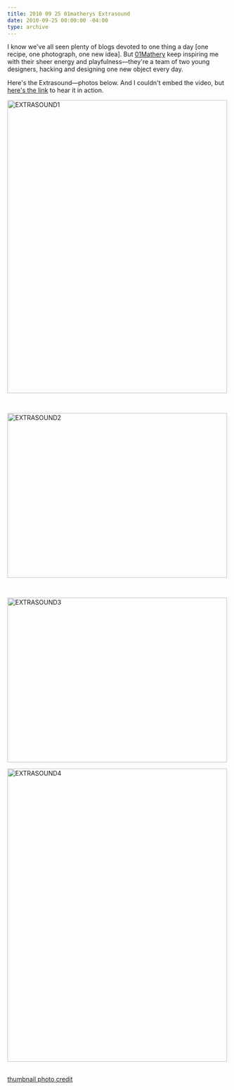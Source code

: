 ```yaml
---
title: 2010 09 25 01matherys Extrasound
date: 2010-09-25 00:00:00 -04:00
type: archive
---
```


<p>I know we've all seen plenty of blogs devoted to one thing a day [one recipe, one photograph, one new idea]. But <a href="http://01mathery.tumblr.com/">01Mathery</a> keep inspiring me with their sheer energy and playfulness—they're a team of two young designers, hacking and designing one new object every day.</p>
<p>Here's the Extrasound—photos below. And I couldn't embed the video, but <a href="http://01mathery.tumblr.com/post/1166249834">here's the link</a> to hear it in action.</p>
<p><a href="http://ablersite.files.wordpress.com/2010/09/extrasound1.jpg"><img class="alignnone size-full wp-image-4648" alt="EXTRASOUND1" src="{{ site.baseurl }}/uploads/extrasound1.jpg" width="500" height="667" /></a></p>
<p>&nbsp;</p>
<p><a href="http://ablersite.files.wordpress.com/2010/09/extrasound2.jpg"><img class="alignnone size-full wp-image-4649" alt="EXTRASOUND2" src="{{ site.baseurl }}/uploads/extrasound2.jpg" width="500" height="375" /></a></p>
<p>&nbsp;</p>
<p><a href="http://ablersite.files.wordpress.com/2010/09/extrasound3.jpg"><img class="alignnone size-full wp-image-4651" alt="EXTRASOUND3" src="{{ site.baseurl }}/uploads/extrasound3.jpg" width="500" height="375" /></a></p>
<p><a href="http://ablersite.files.wordpress.com/2010/09/extrasound4.jpg"><img class="alignnone size-full wp-image-4652" alt="EXTRASOUND4" src="{{ site.baseurl }}/uploads/extrasound4.jpg" width="500" height="667" /></a></p>
<p><a href="http://www.ablersite.org/wp-content/uploads/EXTRASOUND2.jpg"><br />
</a><a href="http://jnjbtw.com/">thumbnail photo credit</a></p>

